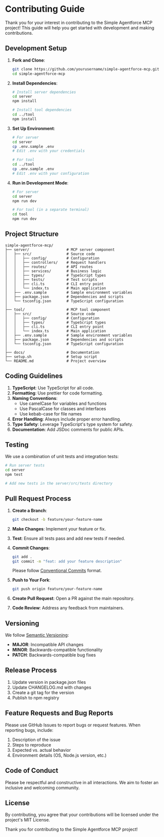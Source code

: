 # Contributing Guide

Thank you for your interest in contributing to the Simple Agentforce MCP project! This guide will help you get started with development and making contributions.

## Development Setup

1. **Fork and Clone**:
   ```bash
   git clone https://github.com/yourusername/simple-agentforce-mcp.git
   cd simple-agentforce-mcp
   ```

2. **Install Dependencies**:
   ```bash
   # Install server dependencies
   cd server
   npm install
   
   # Install tool dependencies
   cd ../tool
   npm install
   ```

3. **Set Up Environment**:
   ```bash
   # For server
   cd server
   cp .env.sample .env
   # Edit .env with your credentials
   
   # For tool
   cd ../tool
   cp .env.sample .env
   # Edit .env with your configuration
   ```

4. **Run in Development Mode**:
   ```bash
   # For server
   cd server
   npm run dev
   
   # For tool (in a separate terminal)
   cd tool
   npm run dev
   ```

## Project Structure

```
simple-agentforce-mcp/
├── server/                 # MCP server component
│   ├── src/                # Source code
│   │   ├── config/         # Configuration
│   │   ├── controllers/    # Request handlers
│   │   ├── routes/         # API routes
│   │   ├── services/       # Business logic
│   │   ├── types/          # TypeScript types
│   │   ├── tests/          # Test scripts
│   │   ├── cli.ts          # CLI entry point
│   │   └── index.ts        # Main application
│   ├── .env.sample         # Sample environment variables
│   ├── package.json        # Dependencies and scripts
│   └── tsconfig.json       # TypeScript configuration
│
├── tool/                   # MCP tool component
│   ├── src/                # Source code
│   │   ├── config/         # Configuration
│   │   ├── types/          # TypeScript types
│   │   ├── cli.ts          # CLI entry point
│   │   └── index.ts        # Main application
│   ├── .env.sample         # Sample environment variables
│   ├── package.json        # Dependencies and scripts
│   └── tsconfig.json       # TypeScript configuration
│
├── docs/                   # Documentation
├── setup.sh                # Setup script
└── README.md               # Project overview
```

## Coding Guidelines

1. **TypeScript**: Use TypeScript for all code.
2. **Formatting**: Use prettier for code formatting.
3. **Naming Conventions**:
   - Use camelCase for variables and functions
   - Use PascalCase for classes and interfaces
   - Use kebab-case for file names
4. **Error Handling**: Always include proper error handling.
5. **Type Safety**: Leverage TypeScript's type system for safety.
6. **Documentation**: Add JSDoc comments for public APIs.

## Testing

We use a combination of unit tests and integration tests:

```bash
# Run server tests
cd server
npm test

# Add new tests in the server/src/tests directory
```

## Pull Request Process

1. **Create a Branch**:
   ```bash
   git checkout -b feature/your-feature-name
   ```

2. **Make Changes**: Implement your feature or fix.

3. **Test**: Ensure all tests pass and add new tests if needed.

4. **Commit Changes**:
   ```bash
   git add .
   git commit -m "feat: add your feature description"
   ```
   
   Please follow [Conventional Commits](https://www.conventionalcommits.org/) format.

5. **Push to Your Fork**:
   ```bash
   git push origin feature/your-feature-name
   ```

6. **Create Pull Request**: Open a PR against the main repository.

7. **Code Review**: Address any feedback from maintainers.

## Versioning

We follow [Semantic Versioning](https://semver.org/):

- **MAJOR**: Incompatible API changes
- **MINOR**: Backwards-compatible functionality
- **PATCH**: Backwards-compatible bug fixes

## Release Process

1. Update version in package.json files
2. Update CHANGELOG.md with changes
3. Create a git tag for the version
4. Publish to npm registry

## Feature Requests and Bug Reports

Please use GitHub Issues to report bugs or request features. When reporting bugs, include:

1. Description of the issue
2. Steps to reproduce
3. Expected vs. actual behavior
4. Environment details (OS, Node.js version, etc.)

## Code of Conduct

Please be respectful and constructive in all interactions. We aim to foster an inclusive and welcoming community.

## License

By contributing, you agree that your contributions will be licensed under the project's MIT License.

Thank you for contributing to the Simple Agentforce MCP project!